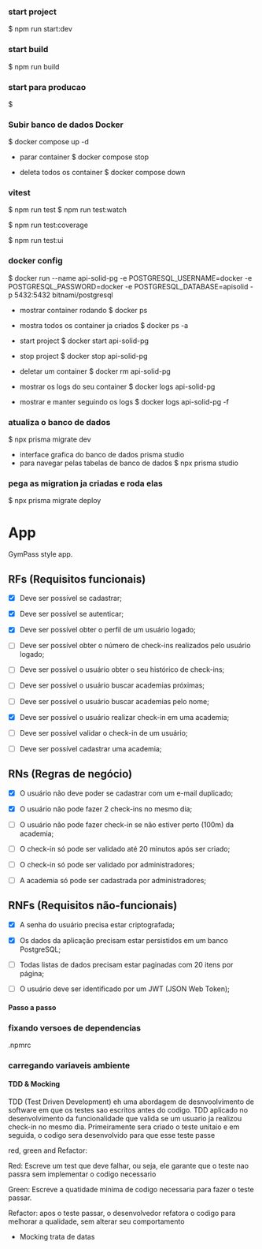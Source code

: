     
### start project
   $ npm run start:dev

### start build
  $ npm run build 

### start para producao
  $ 

### Subir banco de dados Docker

  $ docker compose up -d

  - parar container
  $ docker compose stop

  - deleta todos os container
  $ docker compose down


### vitest

  $ npm run test
  $ npm run test:watch

  $ npm run test:coverage

  $ npm run test:ui

### docker config

  $ docker run --name api-solid-pg -e POSTGRESQL_USERNAME=docker -e POSTGRESQL_PASSWORD=docker -e POSTGRESQL_DATABASE=apisolid -p 5432:5432 bitnami/postgresql

- mostrar container rodando
  $ docker ps

- mostra todos os container ja criados
  $ docker ps -a

- start project
  $ docker start api-solid-pg

- stop project
  $ docker stop api-solid-pg

- deletar um container
  $ docker rm api-solid-pg

- mostrar os logs do seu container
  $ docker logs api-solid-pg

- mostrar e manter seguindo os logs
  $ docker logs  api-solid-pg -f



### atualiza o banco de dados
  $ npx prisma migrate dev

- interface grafica do banco de dados prisma studio
- para navegar pelas tabelas de banco de dados 
  $ npx prisma studio

### pega as migration ja criadas e roda elas 
  $ npx prisma migrate deploy


# App
GymPass style app.


## RFs (Requisitos funcionais)

- [x] Deve ser possível se cadastrar;
- [x] Deve ser possível se autenticar;
- [x] Deve ser possível obter o perfil de um usuário logado;
- [ ] Deve ser possível obter o número de check-ins realizados pelo usuário logado;
- [ ] Deve ser possível o usuário obter o seu histórico de check-ins;
- [ ] Deve ser possível o usuário buscar academias próximas;
- [ ] Deve ser possível o usuário buscar academias pelo nome;
- [x] Deve ser possível o usuário realizar check-in em uma academia;
- [ ] Deve ser possível validar o check-in de um usuário;
- [ ] Deve ser possível cadastrar uma academia;


## RNs (Regras de negócio)

- [x] O usuário não deve poder se cadastrar com um e-mail duplicado;
- [x] O usuário não pode fazer 2 check-ins no mesmo dia;
- [ ] O usuário não pode fazer check-in se não estiver perto (100m) da academia;
- [ ] O check-in só pode ser validado até 20 minutos após ser criado;
- [ ] O check-in só pode ser validado por administradores;
- [ ] A academia só pode ser cadastrada por administradores;


## RNFs (Requisitos não-funcionais)

- [x] A senha do usuário precisa estar criptografada;
- [x] Os dados da aplicação precisam estar persistidos em um banco PostgreSQL;
- [ ] Todas listas de dados precisam estar paginadas com 20 itens por página;
- [ ] O usuário deve ser identificado por um JWT (JSON Web Token);



#### Passo a passo

### fixando versoes de dependencias
.npmrc

### carregando variaveis ambiente




#### TDD & Mocking

TDD (Test Driven Development) eh uma abordagem de desnvoolvimento de 
software em que os testes sao escritos antes do codigo.
TDD aplicado no desenvolvimento da funcionalidade que valida se um usuario ja realizou check-in no mesmo dia.
Primeiramente sera criado o teste unitaio e em seguida, o codigo sera desenvolvido para que esse teste passe

red, green and Refactor:

Red: Escreve um test que deve falhar, ou seja, ele garante que o teste nao passra sem implementar o codigo necessario

Green: Escreve a quatidade minima de codigo necessaria para fazer o teste passar.

Refactor: apos o teste passar, o desenvolvedor refatora o codigo para melhorar a qualidade, sem alterar seu comportamento

- Mocking trata de datas